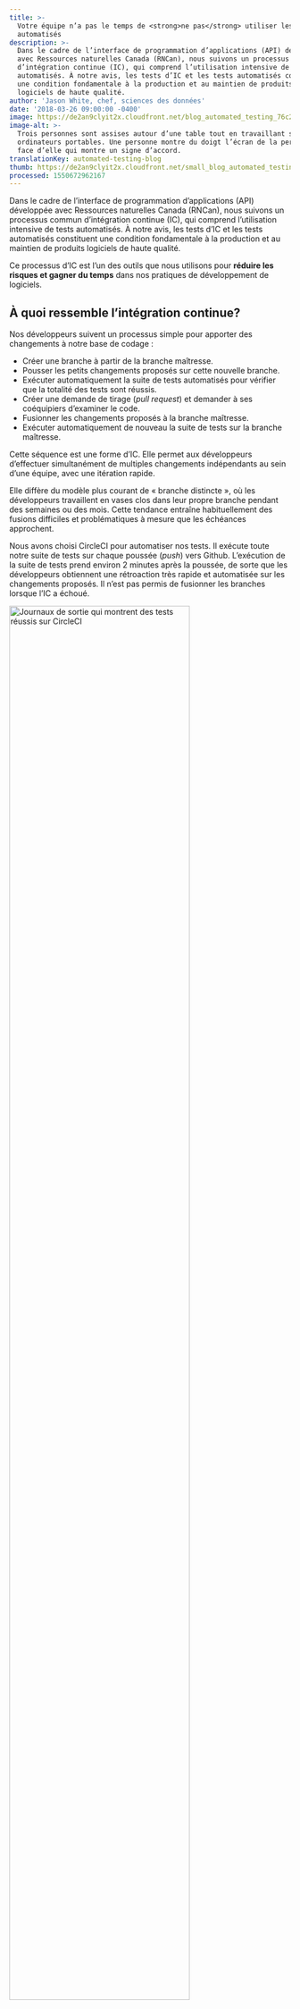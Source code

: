 ```yaml
---
title: >-
  Votre équipe n’a pas le temps de <strong>ne pas</strong> utiliser les tests
  automatisés
description: >-
  Dans le cadre de l’interface de programmation d’applications (API) développée
  avec Ressources naturelles Canada (RNCan), nous suivons un processus commun
  d’intégration continue (IC), qui comprend l’utilisation intensive de tests
  automatisés. À notre avis, les tests d’IC et les tests automatisés constituent
  une condition fondamentale à la production et au maintien de produits
  logiciels de haute qualité.
author: 'Jason White, chef, sciences des données'
date: '2018-03-26 09:00:00 -0400'
image: https://de2an9clyit2x.cloudfront.net/blog_automated_testing_76c2e620d6.jpg
image-alt: >-
  Trois personnes sont assises autour d’une table tout en travaillant sur des
  ordinateurs portables. Une personne montre du doigt l’écran de la personne en
  face d’elle qui montre un signe d’accord.
translationKey: automated-testing-blog
thumb: https://de2an9clyit2x.cloudfront.net/small_blog_automated_testing_76c2e620d6.jpg
processed: 1550672962167
---
```


Dans le cadre de l’interface de programmation d’applications (API) développée avec Ressources naturelles Canada (RNCan), nous suivons un processus commun d’intégration continue (IC), qui comprend l’utilisation intensive de tests automatisés. À notre avis, les tests d’IC et les tests automatisés constituent une condition fondamentale à la production et au maintien de produits logiciels de haute qualité.

Ce processus d’IC est l’un des outils que nous utilisons pour **réduire les risques et gagner du temps** dans nos pratiques de développement de logiciels.

## À quoi ressemble l’intégration continue?

Nos développeurs suivent un processus simple pour apporter des changements à notre base de codage&nbsp;:

* Créer une branche à partir de la branche maîtresse.
* Pousser les petits changements proposés sur cette nouvelle branche.
* Exécuter automatiquement la suite de tests automatisés pour vérifier que la totalité des tests sont réussis.
* Créer une demande de tirage (*pull request*) et demander à ses coéquipiers d’examiner le code.
* Fusionner les changements proposés à la branche maîtresse.
* Exécuter automatiquement de nouveau la suite de tests sur la branche maîtresse.

Cette séquence est une forme d’IC. Elle permet aux développeurs d’effectuer simultanément de multiples changements indépendants au sein d’une équipe, avec une itération rapide.

Elle diffère du modèle plus courant de « branche distincte », où les développeurs travaillent en vases clos dans leur propre branche pendant des semaines ou des mois. Cette tendance entraîne habituellement des fusions difficiles et problématiques à mesure que les échéances approchent.

Nous avons choisi CircleCI pour automatiser nos tests. Il exécute toute notre suite de tests sur chaque poussée (*push*) vers Github. L’exécution de la suite de tests prend environ 2 minutes après la poussée, de sorte que les développeurs obtiennent une rétroaction très rapide et automatisée sur les changements proposés. Il n’est pas permis de fusionner les branches lorsque l’IC a échoué.

<img width="80%" alt="Journaux de sortie qui montrent des tests réussis sur CircleCI" src="https://de2an9clyit2x.cloudfront.net/nrcan3_img1_2c562f811f.png">

Réussite de l’exécution de l’IC

<img width="80%" alt="Journaux de sortie qui montrent trois tests réussis et un test échoué sur CircleCI" src="https://de2an9clyit2x.cloudfront.net/nrcan3_img2_3874be6ce8.png">
<img width="80%" alt="Journaux de sortie qui montrent un test échoué" src="https://de2an9clyit2x.cloudfront.net/nrcan3_img3_473f846ada.png">

Échec de l’exécution de l’IC

La branche maîtresse ne peut jamais demeurer en état de défaillance. Cet état, connu sous le nom de « branche maîtresse cassée » ou de « branche maîtresse rouge », est traité comme une situation urgente qui doit être corrigée immédiatement, d’ordinaire simplement en revenant sur le changement qui l’a compromise.

## C’est bien, mais qu’en est-il du temps et des coûts?

Il a fallu environ 45 minutes pour configurer CircleCI afin d’exécuter une suite de tests existante. La suite de tests prend environ 2 minutes à chaque fois. Le recours à CircleCI dans ce projet nous coûte environ 50 $ par mois (50 $ par mois, et non 50 $ par mois par utilisateur).

Lorsque nous discutons de ces efforts avec d’autres équipes, elles affirment souvent qu’elles aimeraient suivre cette approche, mais qu’elles n’ont pas assez de temps. Nous ne sommes pas d’accord&nbsp;: votre équipe n’a pas le temps de **ne pas** utiliser les tests automatisés. À court terme, c’est peut-être correct (discutable), mais ce n’est certainement pas logique à moyen et à long terme.

Une suite de tests fiable et complète offre de nombreux avantages à long terme&nbsp;:

* Les nouveaux membres de l’équipe ou les membres moins expérimentés peuvent être intégrés rapidement et en toute sécurité.
* Les développeurs sont en mesure de fournir le code rapidement et avec confiance.
* Les étapes de test distinctes sont inutiles, ce qui améliore la vitesse d’itération.

## Attendez, vous n’avez pas de testeurs de logiciels distincts?

C’est exact. L’idée selon laquelle les développeurs ne devraient pas tester leur propre code est franchement dépassée. Des modèles comme le [développement piloté par les tests](https://fr.wikipedia.org/wiki/Test_driven_development) sont des pratiques modernes qui donnent lieu à un code de qualité supérieure et qui sont courantes dans l’industrie aujourd’hui.

Avec cette approche, une fonction de test distincte est contre-productive, car elle externalise la responsabilité de la qualité des codes en dehors de l’équipe de développement. Le repérage des bogues devient le problème de quelqu’un d’autre, et celanne favorise pas le développement de logiciels de bonne qualité. Par conséquent, nous n’avons pas besoin de spécialistes en assurance de la qualité.

## Résultats

La [base de codage de l’API](https://github.com/cds-snc/nrcan_api)est de très grande qualité, et chaque membre de l’équipe peut en être fier. Cette façon de faire nous a permis d’intégrer à l’équipe de nouveaux membres de divers niveaux de compétence, facilement et de façon sécuritaire, et de faire en sorte qu’ils puissent pousser leurs premiers changements un jour ou deux après leur arrivée. Nous pouvons compter sur notre infrastructure de test pour nous assurer que les gens peuvent apporter des changements de façon indépendante et sécuritaire.

Nos coéquipiers sont habilités à essayer de nouvelles approches pour résoudre des problèmes ou réduire la dette technique. Ils ont l’assurance que la suite de tests est là pour rattraper leurs erreurs. S’ils ne comprennent pas une partie de la base de codage, la suite de tests est un excellent point de départ pour voir des exemples de la façon dont le code est conçu pour être utilisé.

Le meilleur résultat est peut-être le plus simple&nbsp;: après l’application de ces pratiques pendant six semaines, aucun membre de l’équipe n’envisagerait de revenir en arrière.

Nous parlerons davantage des aspects techniques de l’API que nous élaborons avec RNCan. Entre-temps, vous pouvez lire nos billets précédents sur ce partenariat&nbsp;:

* [Partie 1 – Effectuer la recherche utilisateur de RNCan: orienter la conception d’une API](https://numerique.canada.ca/2018/02/15/a-la-recherche-utilisateur-avec-rncan/)
* [Partie 2 – Travailler dans les locaux de RNCan pendant une semaine](https://numerique.canada.ca/2018/02/15/b-travailler-dans-les-locaux-de-rncan/)

